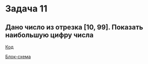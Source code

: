 # Задача 11

## Дано число из отрезка [10, 99]. Показать наибольшую цифру числа


[Код](../Exp005/Program.cs)

[Блок-схема](../Exp005/diagram.drawio.png)
